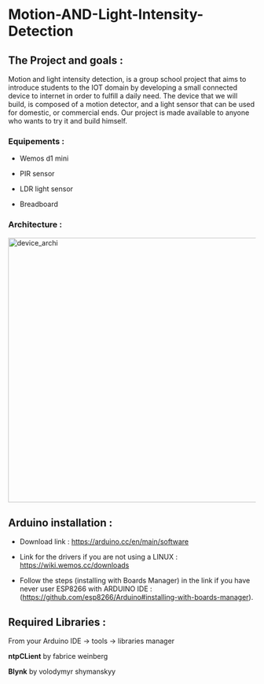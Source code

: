 # Motion-AND-Light-Intensity-Detection

## The Project and goals :

Motion and light intensity detection, is a group school project that aims to introduce students to the IOT domain by developing a small connected device to internet in order to fulfill a daily need. The device that we will build, is composed of a motion detector, and a light sensor that can be used for domestic, or commercial ends. Our project is made available to anyone who wants to try it and build himself.

### Equipements :

- Wemos d1 mini

- PIR sensor

- LDR light sensor

- Breadboard


### Architecture :
<img width="538" alt="device_archi" src="https://user-images.githubusercontent.com/36882252/56425920-7f404880-62b6-11e9-96c0-18470c863162.png" >

## Arduino installation :
- Download link : https://arduino.cc/en/main/software

- Link for the drivers if you are not using a LINUX : https://wiki.wemos.cc/downloads

- Follow the steps (installing with Boards Manager) in the link if you have never user ESP8266 with ARDUINO IDE : (https://github.com/esp8266/Arduino#installing-with-boards-manager).

## Required Libraries :
From your Arduino IDE -> tools -> libraries manager

**ntpCLient** by fabrice weinberg

**Blynk** by volodymyr shymanskyy

